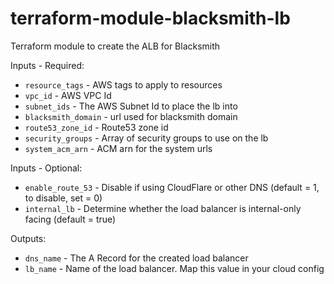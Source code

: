 # terraform-module-blacksmith-lb
Terraform module to create the ALB for Blacksmith

Inputs - Required:

 - `resource_tags` - AWS tags to apply to resources
 - `vpc_id` - AWS VPC Id
 - `subnet_ids` - The AWS Subnet Id to place the lb into     
 - `blacksmith_domain` - url used for blacksmith domain
 - `route53_zone_id` - Route53 zone id
 - `security_groups` - Array of security groups to use on the lb
 - `system_acm_arn` - ACM arn for the system urls

Inputs - Optional: 

 - `enable_route_53` - Disable if using CloudFlare or other DNS (default = 1, to disable, set = 0)
 - `internal_lb` - Determine whether the load balancer is internal-only facing (default = true)
 
Outputs:

 - `dns_name` - The A Record for the created load balancer
 - `lb_name` - Name of the load balancer.  Map this value in your cloud config
